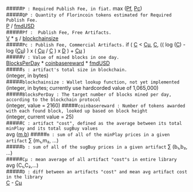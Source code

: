 #####`P : Required Publish Fee, in fiat.`
max ([Pf](https://github.com/dloa/sdk/blob/master/formulae.md#pf---publish-fee-free-artifacts), [Pc](https://github.com/dloa/sdk/blob/master/formulae.md#pc--publish-fee-commercial-artifacts))  
#####`QP : Quantity of Florincoin tokens estimated for Required Publish Fee.`  
[P](https://github.com/dloa/sdk/blob/master/formulae.md#p--required-publish-fee-in-fiat) / [fmdUSD](https://api.alexandria.io/flo-market-data/v1/getAll)	
#####`Pf :	Publish Fee, Free Artifacts.`  
[V](https://github.com/dloa/sdk/blob/master/formulae.md#v--value-of-mined-blocks-in-one-day) * [s](https://github.com/dloa/sdk/blob/master/formulae.md#s--artifacts-total-size-in-blockchain-integer-in-bytes) / [blockchainsize](https://github.com/dloa/sdk/blob/master/formulae.md#blockchainsize--wallet-lookup-function-not-yet-implemented-currently-use-hardcorded-value-of-1065000-integer-in-bytes)	 
#####`Pc : Publish Fee, Commercial Artifacts.`
if ( [C](https://github.com/dloa/sdk/blob/master/formulae.md#c--artifact-cost-defined-as-the-average-between-its-total-minplay-and-its-total-sugbuy-values) < [Cµ](https://github.com/dloa/sdk/blob/master/formulae.md#cµ--mean-average-of-all-artifact-costs-in-entire-library), [C](https://github.com/dloa/sdk/blob/master/formulae.md#c--artifact-cost-defined-as-the-average-between-its-total-minplay-and-its-total-sugbuy-values), (( log ([C](https://github.com/dloa/sdk/blob/master/formulae.md#c--artifact-cost-defined-as-the-average-between-its-total-minplay-and-its-total-sugbuy-values)) - log ([Cµ](https://github.com/dloa/sdk/blob/master/formulae.md#cµ--mean-average-of-all-artifact-costs-in-entire-library)) ) x ( [Cµ](https://github.com/dloa/sdk/blob/master/formulae.md#cµ--mean-average-of-all-artifact-costs-in-entire-library) / [C](https://github.com/dloa/sdk/blob/master/formulae.md#c--artifact-cost-defined-as-the-average-between-its-total-minplay-and-its-total-sugbuy-values) ) x [D](https://github.com/dloa/sdk/blob/master/formulae.md#d--diff-between-an-artifacts-cost-and-mean-avg-artifact-cost-in-the-library) ) + [Cµ](https://github.com/dloa/sdk/blob/master/formulae.md#cµ--mean-average-of-all-artifact-costs-in-entire-library) )	 
#####`V : Value of mined blocks in one day.`  
[BlocksPerDay](https://github.com/dloa/sdk/blob/master/formulae.md#blocksperday--known-variable-integer-currently-2160) * [coinbasereward](https://github.com/dloa/sdk/blob/master/formulae.md#coinbasereward--known-variable-based-on-block-height-integer-currently-25) * [fmdUSD](https://api.alexandria.io/flo-market-data/v1/getAll)	 
#####`s : artifact's total size in blockchain.`  
(integer, in bytes)  
#####`blockchainsize : Wallet lookup function, not yet implemented`  
(integer, in bytes; currently use hardcorded value of 1,065,000)  
#####`BlocksPerDay : The target number of blocks mined per day, according to the blockchain protocol`  
(integer, value = 2160)
#####`coinbasereward : Number of tokens awarded with each found block, looked up based on block height`  
(integer, current value = 25)  
#####`C : artifact "cost", defined as the average between its total minPlay and its total sugBuy values`  
avg ([m](https://github.com/dloa/sdk/blob/master/formulae.md#m--sum-of-all-of-the-minplay-prices-in-a-given-artifact),[b](https://github.com/dloa/sdk/blob/master/formulae.md#b--sum-of-all-of-the-sugbuy-prices-in-a-given-artifact))
#####`m : sum of all of the minPlay prices in a given artifact`
∑ (m₁,m₂, ...)  
#####`b : sum of all of the sugBuy prices in a given artifact`
∑ (b₁,b₂, ...)	 
#####`Cµ : mean average of all artifact "cost"s in entire library`  
avg (C₁,C₂,...)  
#####`D : diff between an artifacts "cost" and mean avg artifact cost in the library`  
[C](https://github.com/dloa/sdk/blob/master/formulae.md#c--artifact-cost-defined-as-the-average-between-its-total-minplay-and-its-total-sugbuy-values) - [Cµ](https://github.com/dloa/sdk/blob/master/formulae.md#cµ--mean-average-of-all-artifact-costs-in-entire-library)  
